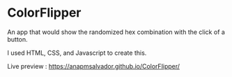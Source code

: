 # ColorFlipper

An app that would show the randomized hex combination with the click of a button.


I used HTML, CSS, and Javascript to create this.  

Live preview : https://anapmsalvador.github.io/ColorFlipper/
